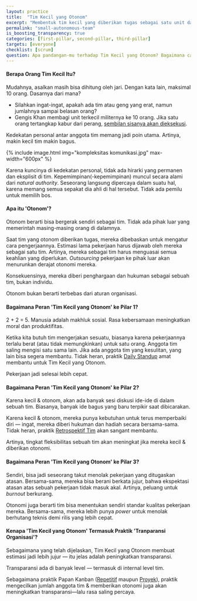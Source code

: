 ```yaml
---
layout: practice
title:  "Tim Kecil yang Otonom"
excerpt: "Membentuk tim kecil yang diberikan tugas sebagai satu unit dan tidak dapat micro-manage, sehingga kecerdasan kolektif, rasa tanggung jawab, dan kecepatan kerja meningkat."
permalink: "small-autonomous-team"
is_boosting_transparency: true
categories: [first-pillar, second-pillar, third-pillar]
targets: [everyone]
checklist: [scrum]
question: Apa pandangan-mu terhadap Tim Kecil yang Otonom? Bagaimana cara terbaik meyakinkan pimpinan agar menerapkan praktik ini?
---
```


#### Berapa Orang Tim Kecil Itu?

Mudahnya, asalkan masih bisa dihitung oleh jari. Dengan kata lain, maksimal 10 orang. Dasarnya dari mana?

- Silahkan ingat-ingat, apakah ada tim atau geng yang erat, namun jumlahnya sampai belasan orang?
- Gengis Khan membagi unit terkecil militernya ke 10 orang. Jika satu orang tertangkap kabur dari perang, [sembilan sisanya akan dieksekusi](https://medium.com/the-strategic-review/unity-5-moral-authority-b7125087ca65#2240).

Kedekatan personal antar anggota tim memang jadi poin utama. Artinya, makin kecil tim makin bagus.

{% include image.html
    img="kompleksitas komunikasi.jpg"
    max-width="600px"
    %}

Karena kuncinya di kedekatan personal, tidak ada hirarki yang permanen dan eksplisit di tim. Kepemimpinan(-kepemimpinan) muncul secara alami dari _natural authority_. Seseorang langsung dipercaya dalam suatu hal, karena memang semua sepakat dia ahli di hal tersebut. Tidak ada pemilu untuk memilih bos.

#### Apa itu 'Otonom'?

Otonom berarti bisa bergerak sendiri sebagai tim. Tidak ada pihak luar yang memerintah masing-masing orang di dalamnya.

Saat tim yang otonom diberikan tugas, mereka dibebaskan untuk mengatur cara pengerjaannya. Estimasi lama pekerjaan harus dijawab oleh mereka sebagai satu tim. Artinya, mereka sebagai tim harus menguasai semua keahlian yang diperlukan. _Outsourcing_ pekerjaan ke pihak luar akan menurunkan derajat otonomi mereka.

Konsekuensinya, mereka diberi penghargaan dan hukuman sebagai sebuah tim, bukan individu.

Otonom bukan berarti terbebas dari aturan organisasi.

#### Bagaimana Peran 'Tim Kecil yang Otonom' ke Pilar 1?

2 + 2 = 5. Manusia adalah makhluk sosial. Rasa kebersamaan meningkatkan moral dan produktifitas.

Ketika kita butuh tim mengerjakan sesuatu, biasanya karena pekerjaannya terlalu berat (atau tidak memungkinkan) untuk satu orang. Anggota tim saling mengisi satu sama lain. Jika ada anggota tim yang kesulitan, yang lain bisa segera membantu. Tidak heran, praktik [Daily Standup](/daily-standup) amat membantu untuk Tim Kecil yang Otonom.

Pekerjaan jadi selesai lebih cepat.

#### Bagaimana Peran 'Tim Kecil yang Otonom' ke Pilar 2?

Karena kecil & otonom, akan ada banyak sesi diskusi ide-ide di dalam sebuah tim. Biasanya, banyak ide bagus yang baru terpikir saat dibicarakan.

Karena kecil & otonom, mereka punya kebutuhan untuk terus memperbaiki diri &mdash; ingat, mereka diberi hukuman dan hadiah secara bersama-sama. Tidak heran, praktik [Retrospektif Tim](/team-retrospective) akan sangant membantu. 

Artinya, tingkat fleksibilitas sebuah tim akan meningkat jika mereka kecil & diberikan otonomi.

#### Bagaimana Peran 'Tim Kecil yang Otonom' ke Pilar 3?

Sendiri, bisa jadi seseorang takut menolak pekerjaan yang ditugaskan atasan. Bersama-sama, mereka bisa berani berkata jujur, bahwa ekspektasi atasan atas sebuah pekerjaan tidak masuk akal. Artinya, peluang untuk _burnout_ berkurang.

Otonomi juga berarti tim bisa menentukan sendiri standar kualitas pekerjaan mereka. Bersama-sama, mereka lebih punya _power_ untuk menolak berhutang teknis demi rilis yang lebih cepat.

#### Kenapa 'Tim Kecil yang Otonom' Termasuk Praktik 'Tranparansi Organisasi'?

Sebagaimana yang telah dijelaskan, Tim Kecil yang Otonom membuat estimasi jadi lebih jujur &mdash; itu jelas adalah peningkatkan transparansi.

Transparansi ada di banyak level &mdash; termasuk di internal level tim.

Sebagaimana praktik Papan Kanban ([Repetitif](/kanban-board-for-repeating-work) maupun [Proyek](/kanban-board-for-a-project)), praktik mengecilkan jumlah anggota tim & memberikan otonomi juga akan meningkatkan transparansi&mdash;lalu rasa saling percaya.